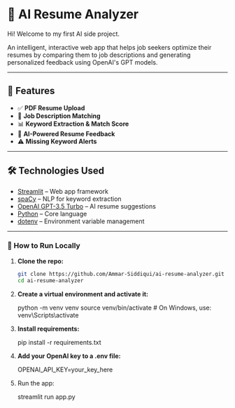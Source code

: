 
# 📄 AI Resume Analyzer


Hi! Welcome to my first AI side project. 



An intelligent, interactive web app that helps job seekers optimize their resumes by comparing them to job descriptions and generating personalized feedback using OpenAI's GPT models.

---

## 🚀 Features

- ✅ **PDF Resume Upload**
- 🧠 **Job Description Matching**
- 📊 **Keyword Extraction & Match Score**
- 🤖 **AI-Powered Resume Feedback**
- ⚠️ **Missing Keyword Alerts**

---

## 🛠️ Technologies Used

- [Streamlit](https://streamlit.io/) – Web app framework
- [spaCy](https://spacy.io/) – NLP for keyword extraction
- [OpenAI GPT-3.5 Turbo](https://platform.openai.com/) – AI resume suggestions
- [Python](https://www.python.org/) – Core language
- [dotenv](https://pypi.org/project/python-dotenv/) – Environment variable management

---



### 🧪 How to Run Locally

1. **Clone the repo:**
   ```bash
   git clone https://github.com/Ammar-Siddiqui/ai-resume-analyzer.git
   cd ai-resume-analyzer
   
2. **Create a virtual environment and activate it:**

   python -m venv venv
   source venv/bin/activate  # On Windows, use: venv\Scripts\activate

3. **Install requirements:**

   pip install -r requirements.txt

4. **Add your OpenAI key to a .env file:**

   OPENAI_API_KEY=your_key_here

5. Run the app:

   streamlit run app.py


